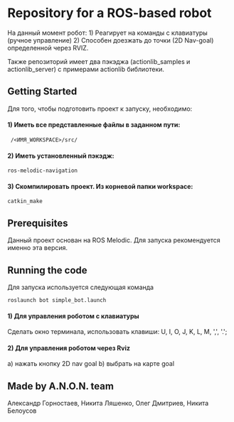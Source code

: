 # Repository for a ROS-based robot

На данный момент робот:
    1) Реагирует на команды с клавиатуры (ручное управление)
    2) Способен доезжать до точки (2D Nav-goal) определенной через RVIZ.

Также репозиторий имеет два пэкэджа (actionlib_samples и actionlib_server) с примерами actionlib библиотеки.

## Getting Started

Для того, чтобы подготовить проект к запуску, необходимо:
#### 1) Иметь все представленные файлы в заданном пути:
```
 /<ИМЯ_WORKSPACE>/src/
```
#### 2) Иметь установленный пэкэдж:
```
ros-melodic-navigation
```
#### 3) Скомпилировать проект. Из корневой папки workspace:
```
catkin_make
```

## Prerequisites

Данный проект основан на ROS Melodic. Для запуска рекомендуется именно эта версия.


## Running the code

Для запуска используется следующая команда
```
roslaunch bot simple_bot.launch
```
#### 1) Для управления роботом с клавиатуры 
Cделать окно терминала, использовать клавиши: U, I, O, J, K, L, M, ',', '.';
#### 2) Для управления роботом через Rviz
 a) нажать кнопку 2D nav goal
 b) выбрать на карте goal


## Made by A.N.O.N. team
Александр Горностаев,
Никита Ляшенко,
Олег Дмитриев,
Никита Белоусов
